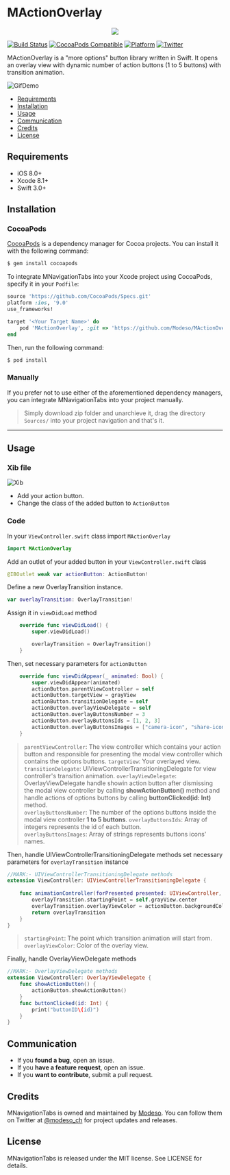 # MActionOverlay
<p align="center">
  <img src="https://media.licdn.com/mpr/mpr/shrink_200_200/AAEAAQAAAAAAAAZsAAAAJDM2NTU0MDA1LTA3YmEtNGUyMC05YmZjLTIxMDNlZWZlM2ZkMQ.png">
</p>

[![Build Status](https://img.shields.io/travis/rust-lang/rust.svg)](https://img.shields.io/travis/rust-lang/rust.svg)
[![CocoaPods Compatible](https://img.shields.io/badge/Pod-compatible-4BC51D.svg
)](https://cocoapods.org
)
[![Platform](https://img.shields.io/badge/Platform-iOS-d3d3d3.svg)]()
[![Twitter](https://img.shields.io/badge/twitter-@modeso_ch-0B0032.svg?style=flat)](http://twitter.com/AlamofireSF)

MActionOverlay is a "more options" button library written in Swift. It opens an overlay view with dynamic number of action buttons (1 to 5 buttons) with transition animation.

<img src="https://github.com/Modeso/MActionOverlay/blob/master/MActionOverlayGif.gif" alt="GifDemo">

- [Requirements](#requirements)
- [Installation](#installation)
- [Usage](#usage)
- [Communication](#communication)
- [Credits](#credits)
- [License](#license)

## Requirements

- iOS 8.0+
- Xcode 8.1+
- Swift 3.0+


## Installation

### CocoaPods

[CocoaPods](http://cocoapods.org) is a dependency manager for Cocoa projects. You can install it with the following command:

```bash
$ gem install cocoapods
```

To integrate MNavigationTabs into your Xcode project using CocoaPods, specify it in your `Podfile`:

```ruby
source 'https://github.com/CocoaPods/Specs.git'
platform :ios, '9.0'
use_frameworks!

target '<Your Target Name>' do
    pod 'MActionOverlay', :git => 'https://github.com/Modeso/MActionOverlay.git'
end
```

Then, run the following command:

```bash
$ pod install
```

### Manually

If you prefer not to use either of the aforementioned dependency managers, you can integrate MNavigationTabs into your project manually.
> Simply download zip folder and unarchieve it, drag the directory `Sources/` into your project navigation and that's it.
---

## Usage

### Xib file

<img src="https://github.com/Modeso/MActionOverlay/blob/master/Xib.png" alt="Xib">

- Add your action button.
- Change the class of the added button to `ActionButton`

### Code

In your `ViewController.swift` class import `MActionOverlay`
```swift
import MActionOverlay
```
Add an outlet of your added button in your `ViewController.swift` class
```swift
@IBOutlet weak var actionButton: ActionButton!
```
Define a new OverlayTransition instance.
```swift
var overlayTransition: OverlayTransition!
```
Assign it in `viewDidLoad` method
```swift
    override func viewDidLoad() {
        super.viewDidLoad()

        overlayTransition = OverlayTransition()
    }
```
Then, set necessary parameters for `actionButton`
```swift
    override func viewDidAppear(_ animated: Bool) {
        super.viewDidAppear(animated)
        actionButton.parentViewController = self
        actionButton.targetView = grayView
        actionButton.transitionDelegate = self
        actionButton.overlayViewDelegate = self
        actionButton.overlayButtonsNumber = 3
        actionButton.overlayButtonsIds = [1, 2, 3]
        actionButton.overlayButtonsImages = ["camera-icon", "share-icon", "cloud-icon"]
    }
```
> `parentViewController`: The view controller which contains your action button and responsible for presenting the modal view controller which contains the options buttons.
> `targetView`: Your overlayed view.
> `transitionDelegate`: UIViewControllerTransitioningDelegate for view controller's transition animation.
> `overlayViewDelegate`: OverlayViewDelegate handle showin action button after dismissing the modal view controller by calling **showActionButton()** method and handle actions of options buttons by calling **buttonClicked(id: Int)** method.<br />
> `overlayButtonsNumber`: The number of the options buttons inside the modal view controller **1 to 5 buttons**.
> `overlayButtonsIds`: Array of integers represents the id of each button.<br />
> `overlayButtonsImages`: Array of strings represents buttons icons' names.

Then, handle UIViewControllerTransitioningDelegate methods
set necessary parameters for `overlayTransition` instance
```swift
//MARK:- UIViewControllerTransitioningDelegate methods
extension ViewController: UIViewControllerTransitioningDelegate {
    
    func animationController(forPresented presented: UIViewController, presenting: UIViewController, source: UIViewController) -> UIViewControllerAnimatedTransitioning? {
        overlayTransition.startingPoint = self.grayView.center
        overlayTransition.overlayViewColor = actionButton.backgroundColor!
        return overlayTransition
    }
}
```
> `startingPoint`: The point which transition animation will start from.
> `overlayViewColor`: Color of the overlay view.

Finally, handle OverlayViewDelegate methods

```swift
//MARK:- OverlayViewDelegate methods
extension ViewController: OverlayViewDelegate {
    func showActionButton() {
        actionButton.showActionButton()
    }
    func buttonClicked(id: Int) {
        print("buttonID\(id)")
    }
}
```

## Communication

- If you **found a bug**, open an issue.
- If you **have a feature request**, open an issue.
- If you **want to contribute**, submit a pull request.

## Credits

MNavigationTabs is owned and maintained by [Modeso](http://modeso.ch). You can follow them on Twitter at [@modeso_ch](https://twitter.com/modeso_ch) for project updates and releases.

## License

MNavigationTabs is released under the MIT license. See LICENSE for details.
